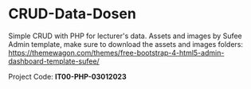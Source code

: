 # CRUD-Data-Dosen
Simple CRUD with PHP for lecturer's data. Assets and images by Sufee Admin template, make sure to download the assets and images folders: https://themewagon.com/themes/free-bootstrap-4-html5-admin-dashboard-template-sufee/

Project Code: **IT00-PHP-03012023**
